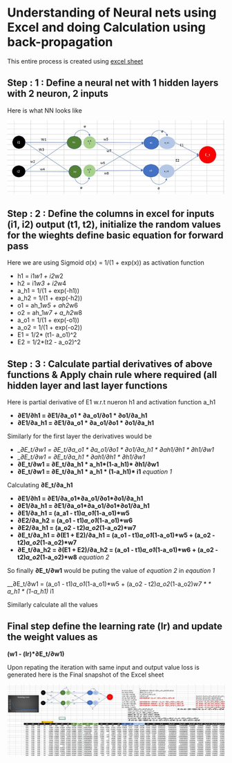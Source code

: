 # Understanding of Neural nets using Excel and doing Calculation using back-propagation

This entire process is created using [excel sheet](/session_02/NN_Manual_Computation.xlsx)

## Step : 1 : Define a neural net with 1 hidden layers with 2 neuron, 2 inputs

Here is what NN looks like

![Image of NN Net](/session_02/NN_Definition.JPG)

## Step : 2 : Define the columns in excel for inputs (i1, i2) output (t1, t2), initialize the random values for the wieghts define basic equation for forward pass

Here we are using Sigmoid σ(x) = 1/(1 + exp(x)) as activation function

  * h1 = i1*w1 + i2*w2
  * h2 = i1*w3 + i2*w4
  * a_h1 = 1/(1 + exp(-h1))
  * a_h2 = 1/(1 + exp(-h2))
  * o1 = ah_1*w5 + ah2*w6
  * o2 = ah_1*w7 + a_h2*w8
  * a_o1 = 1/(1 + exp(-o1))
  * a_o2 = 1/(1 + exp(-o2))
  * E1 = 1/2* (t1- a_o1)^2
  * E2 = 1/2*(t2 - a_o2)^2

## Step : 3 : Calculate partial derivatives of above functions & Apply chain rule where required (all hidden layer and last layer functions 

Here is partial derivative of E1 w.r.t nueron h1 and activation function a_h1

  * __∂E1/∂h1 = ∂E1/∂a_o1 * ∂a_o1/∂o1 * ∂o1/∂a_h1__
  * __∂E1/∂a_h1 = ∂E1/∂a_o1 * ∂a_o1/∂o1 * ∂o1/∂a_h1__
  
Similarly for the first layer the derivatives would be

  * __∂E_t/∂w1 = ∂E_t/∂a_o1 * ∂a_o1/∂o1 * ∂o1/∂a_h1 * ∂_ah1/∂h1 * ∂h1/∂w1__
  * __∂E_t/∂w1 = ∂E_t/∂a_h1 * ∂_ah1/∂h1 * ∂h1/∂w1__
  * __∂E_t/∂w1 = ∂E_t/∂a_h1 * a_h1*(1-a_h1)* ∂h1/∂w1__
  * __∂E_t/∂w1 = ∂E_t/∂a_h1 * a_h1 * (1-a_h1)* i1__ *equation 1*


Calculating __∂E_t/∂a_h1__


  -  __∂E1/∂h1 = ∂E1/∂a_o1*∂a_o1/∂o1*∂o1/∂a_h1__
  -  __∂E1/∂a_h1 = ∂E1/∂a_o1*∂a_o1/∂o1*∂o1/∂a_h1__
  -  __∂E1/∂a_h1 = (a_a1 - t1)*a_o1*(1-a_o1)*w5__
  -  __∂E2/∂a_h2 = (a_o1 - t1)*a_o1*(1-a_o1)*w6__
  -  __∂E2/∂a_h1 = (a_o2 - t2)*a_o2*(1-a_o2)*w7__
  -  __∂E_t/∂a_h1 = ∂(E1 + E2)/∂a_h1 = (a_o1 - t1)*a_o1*(1-a_o1)*w5 + (a_o2 - t2)*a_o2*(1-a_o2)*w7__
  -  __∂E_t/∂a_h2 = ∂(E1 + E2)/∂a_h2 = (a_o1 - t1)*a_o1*(1-a_o1)*w6 + (a_o2 - t2)*a_o2*(1-a_o2)*w8__  *equation 2*

So finally **∂E_t/∂w1** would be puting the value of *equation 2* in *eqaution 1*

  __∂E_t/∂w1 = (a_o1 - t1)*a_o1*(1-a_o1)*w5 + (a_o2 - t2)*a_o2*(1-a_o2)*w7 * * a_h1 * (1-a_h1)* i1

Similarly calculate all the values

## Final step define the learning rate (lr) and update the weight values as 

  __(w1 - (lr)*∂E_t/∂w1)__ 

Upon repating the iteration with same input and output value loss is generated here is the Final snapshot of the Excel sheet

![Image of ExcelSheet](/session_02/NN_usingExcel.JPG)





